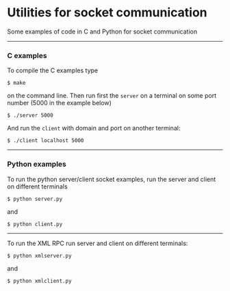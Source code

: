 # Utilities for socket communication

Some examples of code in C and Python for socket communication

-----------------

### C examples

To compile the C examples type 

    $ make
    
on the command line.
Then run first the `server` on a terminal on some port number (5000 in the example below)

    $ ./server 5000
    
And run the `client` with domain and port on another terminal:

    $ ./client localhost 5000
    
-----------------------

### Python examples

To run the python server/client socket examples, run the server and client on different terminals

    $ python server.py
    
and

    $ python client.py
    
----------------------

To run the XML RPC run server and client on different terminals:

    $ python xmlserver.py

and

    $ python xmlclient.py
    
